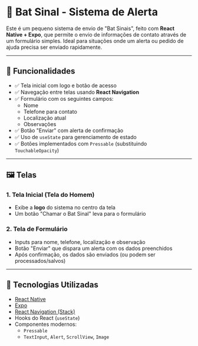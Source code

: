 # 🦇 Bat Sinal - Sistema de Alerta

Este é um pequeno sistema de envio de "Bat Sinais", feito com **React Native + Expo**, que permite o envio de informações de contato através de um formulário simples. Ideal para situações onde um alerta ou pedido de ajuda precisa ser enviado rapidamente.

---

## 🧱 Funcionalidades

- ✅ Tela inicial com logo e botão de acesso
- ✅ Navegação entre telas usando **React Navigation**
- ✅ Formulário com os seguintes campos:
  - Nome
  - Telefone para contato
  - Localização atual
  - Observações
- ✅ Botão "Enviar" com alerta de confirmação
- ✅ Uso de `useState` para gerenciamento de estado
- ✅ Botões implementados com `Pressable` (substituindo `TouchableOpacity`)

---

## 🖼️ Telas

### 1. Tela Inicial (Tela do Homem)
- Exibe a **logo** do sistema no centro da tela
- Um botão "Chamar o Bat Sinal" leva para o formulário

### 2. Tela de Formulário
- Inputs para nome, telefone, localização e observação
- Botão "Enviar" que dispara um alerta com os dados preenchidos
- Após confirmação, os dados são enviados (ou podem ser processados/salvos)

---

## 🧰 Tecnologias Utilizadas

- [React Native](https://reactnative.dev/)
- [Expo](https://expo.dev/)
- [React Navigation (Stack)](https://reactnavigation.org/)
- Hooks do React (`useState`)
- Componentes modernos:
  - `Pressable` 
  - `TextInput`, `Alert`, `ScrollView`, `Image`
